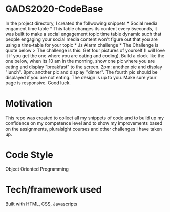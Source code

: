 # GADS2020-CodeBase

In the project directory, I created the follwowing snippets
    * Social media engament time table
        * This table changes its content every 5seconds, it was built to make a social engagement topic time table dynamic such that people engaging your social media content won't figure out that you are using a time-table for your topic
    * Js Alarm challenge
        * The Challenge is quote below
        > The challenge is this: Get four pictures of yourself (I will love it if you get the one where you are eating and coding). Build a clock like the one below, when its 10 am in the morning, show one pic where you are eating and display "breakfast" to the screen. 2pm: another pic and display "lunch". 8pm: another pic and display "dinner". The fourth pic should be displayed if you are not eating. The design is up to you.
        Make sure your page is responsive. Good luck.

# Motivation
This repo was created to collect all my snippets of code and to build up my confidence on my competence level and to show my improvements based on the assignments, pluralsight courses and other challenges I have taken up.

# Code Style
Object Oriented Programming

# Tech/framework used
Built with HTML, CSS, Javascripts

